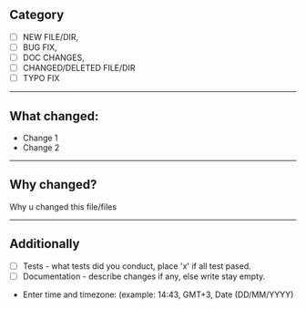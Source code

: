 ## Category
- [ ] NEW FILE/DIR,
- [ ] BUG FIX,
- [ ] DOC CHANGES,
- [ ] CHANGED/DELETED FILE/DIR
- [ ] TYPO FIX

---
## What changed:

- Change 1
- Change 2
---
## Why changed?

Why u changed this file/files

---
## Additionally
- [ ] Tests - what tests did you conduct, place 'x' if all test pased.
- [ ] Documentation - describe changes if any, else write stay empty.
- Enter time and timezone: (example: 14:43, GMT+3, Date (DD/MM/YYYY)
